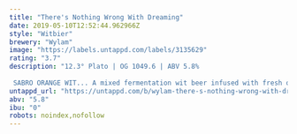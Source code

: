 ```yaml
---
title: "There's Nothing Wrong With Dreaming"
date: 2019-05-10T12:52:44.962966Z
style: "Witbier"
brewery: "Wylam"
image: "https://labels.untappd.com/labels/3135629"
rating: "3.7"
description: "12.3° Plato | OG 1049.6 | ABV 5.8%  SABRO ORANGE WIT... A mixed fermentation wit beer infused with fresh oranges, a sprinkle of crushed coriander and double dry hopped with SABRO. Brewed together with the Cheltenham Champs themselves... DEYA! Blooming with soft peachy esters and classic witbier phenols with subtle harmonised flourishes of zingy orange, coconut, lime and pepper."
untappd_url: "https://untappd.com/b/wylam-there-s-nothing-wrong-with-dreaming/3135629"
abv: "5.8"
ibu: "0"
robots: noindex,nofollow
---
```


